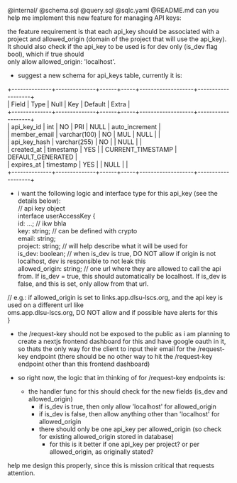 @internal/ @schema.sql @query.sql @sqlc.yaml @README.md can you help me implement this new feature for managing API keys:       
                                                                                                                                
the feature requirement is that each api_key should be associated with a project and allowed_origin (domain of the project that 
will use the api_key). It should also check if the api_key to be used is for dev only (is_dev flag bool), which if true should  
only allow allowed_origin: 'localhost'.                                                                                         
                                                                                                                                
- suggest a new schema for api_keys table, currently it is:                                                                     
                                                                                                                                
+--------------+--------------+------+-----+-------------------+-------------------+                                            
| Field        | Type         | Null | Key | Default           | Extra             |                                            
+--------------+--------------+------+-----+-------------------+-------------------+                                            
| api_key_id   | int          | NO   | PRI | NULL              | auto_increment    |                                            
| member_email | varchar(100) | NO   | MUL | NULL              |                   |                                            
| api_key_hash | varchar(255) | NO   |     | NULL              |                   |                                            
| created_at   | timestamp    | YES  |     | CURRENT_TIMESTAMP | DEFAULT_GENERATED |                                            
| expires_at   | timestamp    | YES  |     | NULL              |                   |                                            
+--------------+--------------+------+-----+-------------------+-------------------+                                            
                                                                                                                                
- i want the following logic and interface type for this api_key (see the details below):                                       
// api key object                                                                                                               
interface userAccessKey {                                                                                                       
  id: ...; // ikw bhla                                                                                                          
  key: string; // can be defined with crypto                                                                                    
  email: string;                                                                                                                
  project: string; // will help describe what it will be used for                                                               
  is_dev: boolean; // when is_dev is true, DO NOT allow if origin is not localhost, dev is responsible to not leak this         
  allowed_origin: string; // one url where they are allowed to call the api from. If is_dev = true, this should automatically be
localhost. If is_dev is false, and this is set, only allow from that url.                                                       
                                                                                                                                
// e.g.: if allowed_origin is set to links.app.dlsu-lscs.org, and the api key is used on a different url like                   
oms.app.dlsu-lscs.org, DO NOT allow and if possible have alerts for this                                                        
}                                                                                                                               
                                                                                                                                
- the /request-key should not be exposed to the public as i am planning to create a nextjs frontend dashboard for this and have 
google oauth in it, so thats the only way for the client to input their email for the /request-key endpoint (there should be no 
other way to hit the /request-key endpoint other than this frontend dashboard)                                                  
                                                                                                                                
- so right now, the logic that im thinking of for /request-key endpoints is:                                                    
  - the handler func for this should check for the new fields (is_dev and allowed_origin)                                       
    - if is_dev is true, then only allow 'localhost' for allowed_origin                                                         
    - if is_dev is false, then allow anything other than 'localhost' for allowed_origin                                         
    - there should only be one api_key per allowed_origin (so check for existing allowed_origin stored in database)             
      - for this is it better if one api_key per project? or per allowed_origin, as originally stated?                          
                                                                                                                                
help me design this properly, since this is mission critical that requests attention.
